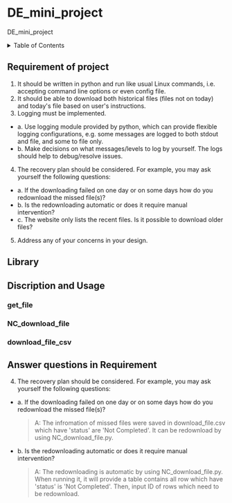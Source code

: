 # DE_mini_project
DE_mini_project


<!-- TABLE OF CONTENTS -->
<details>
  <summary>Table of Contents</summary>
  <ol>
    <li><a href="#requirement-of-project">Requirement of project</a></li>
    <li><a href="#library">Library</a></li>
    <li>
      <a href="#discription-and-usage">Discription and Usage</a>
      <ul>
        <li><a href="#get_file">get_file</a></li>
        <li><a href="#nc_download_file">NC_download_file</a></li>
        <li><a href="#download_file_csv">download_file_csv</a></li>
      </ul>
    </li>
    <li><a href="#answer-questions-in-requirement">Answer questions in Requirement</a></li>
  </ol>
</details>


## Requirement of project
1. It should be written in python and run like usual Linux commands, i.e. accepting command line options or even config file.
2. It should be able to download both historical files (files not on today) and today's file based on user's instructions.
3. Logging must be implemented.
  - a. Use logging module provided by python, which can provide flexible logging configurations, e.g. some messages are logged to both stdout and file, and some to file only.
  - b. Make decisions on what messages/levels to log by yourself. The logs should help to debug/resolve issues.
4. The recovery plan should be considered. For example, you may ask yourself the following questions:
  - a. If the downloading failed on one day or on some days how do you redownload the missed file(s)?
  - b. Is the redownloading automatic or does it require manual intervention?
  - c. The website only lists the recent files. Is it possible to download older files?
5. Address any of your concerns in your design.

## Library

## Discription and Usage

### get_file
### NC_download_file
### download_file_csv

## Answer questions in Requirement
4. The recovery plan should be considered. For example, you may ask yourself the following questions:
 - a. If the downloading failed on one day or on some days how do you redownload the missed file(s)?
    > A: The infromation of missed files were saved in download_file.csv which have 'status' are 'Not Completed'. It can be redownload by using NC_download_file.py.
 - b. Is the redownloading automatic or does it require manual intervention?
    > A: The redownloading is automatic by using NC_download_file.py. When running it, it will provide a table contains all row which have 'status' is 'Not Completed'. Then, input ID of rows which need to be redownload. 
